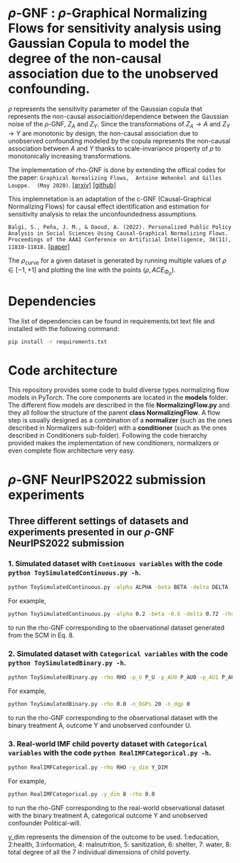# $\rho$-GNF : $\rho$-Graphical Normalizing Flows for sensitivity analysis using Gaussian Copula to model the degree of the non-causal association due to the unobserved confounding.

$\rho$ represents the sensitivity parameter of the Gaussian copula that represents the non-causal associaition/dependence between the Gaussian noise of the $\rho$-GNF, $Z_A$ and $Z_Y$. Since the transformations of $Z_A \rightarrow A$ and $Z_Y \rightarrow Y$ are monotonic by design, the non-causal association due to unobserved confounding modeled by the copula represents the non-causal association between $A$ and $Y$ thanks to scale-invariance property of $\rho$ to monotonically increasing transformations.

The implementation of rho-GNF is done by extending the offical codes for the paper: `Graphical Normalizing Flows,  Antoine Wehenkel and Gilles Louppe.  (May 2020)`. [[arxiv]](https://arxiv.org/abs/2006.02548) [[github]](https://github.com/AWehenkel/Graphical-Normalizing-Flows)

This implemnetation is an adaptation of the c-GNF (Causal-Graphical Normalizing Flows) for causal effect identification and estimation for sensitivity analysis to relax the unconfoundedness assumptions. 

`Balgi, S., Peña, J. M., & Daoud, A. (2022). Personalized Public Policy Analysis in Social Sciences Using Causal-Graphical Normalizing Flows. Proceedings of the AAAI Conference on Artificial Intelligence, 36(11), 11810-11818.` [[paper]](https://doi.org/10.1609/aaai.v36i11.21437)

The $\rho_{curve}$ for a given dataset is generated by running multiple values of $\rho \in [-1,+1]$ and plotting the line with the points $(\rho,ACE_{\Phi_\rho})$.


# Dependencies
The list of dependencies can be found in requirements.txt text file and installed with the following command:
```bash
pip install -r requirements.txt
```
# Code architecture
This repository provides some code to build diverse types normalizing flow models in PyTorch. The core components are located in the **models** folder. The different flow models are described in the file **NormalizingFlow.py** and they all follow the structure of the parent **class NormalizingFlow**.
A flow step is usually designed as a combination of a **normalizer** (such as the ones described in Normalizers sub-folder) with a **conditioner** (such as the ones described in Conditioners sub-folder). Following the code hierarchy provided makes the implementation of new conditioners, normalizers or even complete flow architecture very easy.
#  $\rho$-GNF NeurIPS2022 submission experiments
## Three different settings of datasets and experiments presented in our $\rho$-GNF NeurIPS2022 submission
### 1. Simulated dataset with  ``Continuous variables`` with the code `python ToySimulatedContinuous.py -h`.
```bash
python ToySimulatedContinuous.py -alpha ALPHA -beta BETA -delta DELTA -rho RHO
```

For example, 
```bash
python ToySimulatedContinuous.py -alpha 0.2 -beta -0.6 -delta 0.72 -rho -0.55

```
to run the rho-GNF corresponding to the observational dataset generated from the SCM in Eq. 8.

### 2. Simulated dataset with ``Categorical variables`` with the code `python ToySimulatedBinary.py -h`.
```bash
python ToySimulatedBinary.py -rho RHO -p_U P_U -p_AU0 P_AU0 -p_AU1 P_AU1 -p_YA0U0 P_YA0U0 -p_YA0U1 P_YA0U1 -p_YA1U0 P_YA1U0 -p_YA1U1 P_YA1U1 -n_DGPs N_DGPS -n_dgp N_DGP
```

For example, 
```bash
python ToySimulatedBinary.py -rho 0.0 -n_DGPs 20 -n_dgp 0

```
to run the rho-GNF corresponding to the observational dataset with the binary treatment A, outcome Y and unobserved confounder U.

### 3. Real-world IMF child poverty dataset with ``Categorical variables`` with the code `python RealIMFCategorical.py -h`.
```bash
python RealIMFCategorical.py -rho RHO -y_dim Y_DIM
```

For example, 
```bash
python RealIMFCategorical.py -y_dim 8 -rho 0.0

```
to run the rho-GNF corresponding to the real-world observational dataset with the binary treatment A, categorical outcome Y and unobserved confounder Political-will.

y_dim represents the dimension of the outcome to be used. 1:education, 2:health, 3:information, 4: malnutrition, 5: sanitization, 6: shelter, 7: water, 8: total degree of all the 7 individual dimensions of child poverty.

